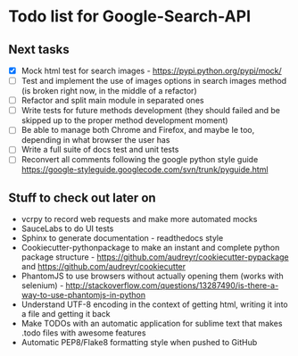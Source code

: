 Todo list for Google-Search-API
====

## Next tasks

- [x] Mock html test for search images - https://pypi.python.org/pypi/mock/
- [ ] Test and implement the use of images options in search images method (is broken right now, in the middle of a refactor)
- [ ] Refactor and split main module in separated ones
- [ ] Write tests for future methods development (they should failed and be skipped up to the proper method development moment)
- [ ] Be able to manage both Chrome and Firefox, and maybe Ie too, depending in what browser the user has
- [ ] Write a full suite of docs test and unit tests
- [ ] Reconvert all comments following the google python style guide https://google-styleguide.googlecode.com/svn/trunk/pyguide.html

## Stuff to check out later on

* vcrpy to record web requests and make more automated mocks
* SauceLabs to do UI tests
* Sphinx to generate documentation - readthedocs style
* Cookiecutter-pythonpackage to make an instant and complete python package structure - https://github.com/audreyr/cookiecutter-pypackage and https://github.com/audreyr/cookiecutter
* PhantomJS to use browsers without actually opening them (works with selenium) - http://stackoverflow.com/questions/13287490/is-there-a-way-to-use-phantomjs-in-python
* Understand UTF-8 encoding in the context of getting html, writing it into a file and getting it back
* Make TODOs with an automatic application for sublime text that makes .todo files with awesome features
* Automatic PEP8/Flake8 formatting style when pushed to GitHub